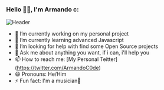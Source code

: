 ### Hello 👋🏻, I'm Armando c:
![Header](./github-header-image.png)

- 🔭 I’m currently working on my personal project
- 🌱 I’m currently learning advanced Javascript
- 🤔 I’m looking for help with find some Open Source projects
- 💬 Ask me about anything you want, if i can, i'll help you
- 📫 How to reach me: [My Personal Teitter] (https://twitter.com/ArmandoC0de)
- 😄 Pronouns: He/Him
- ⚡ Fun fact: I'm a musician🎷
